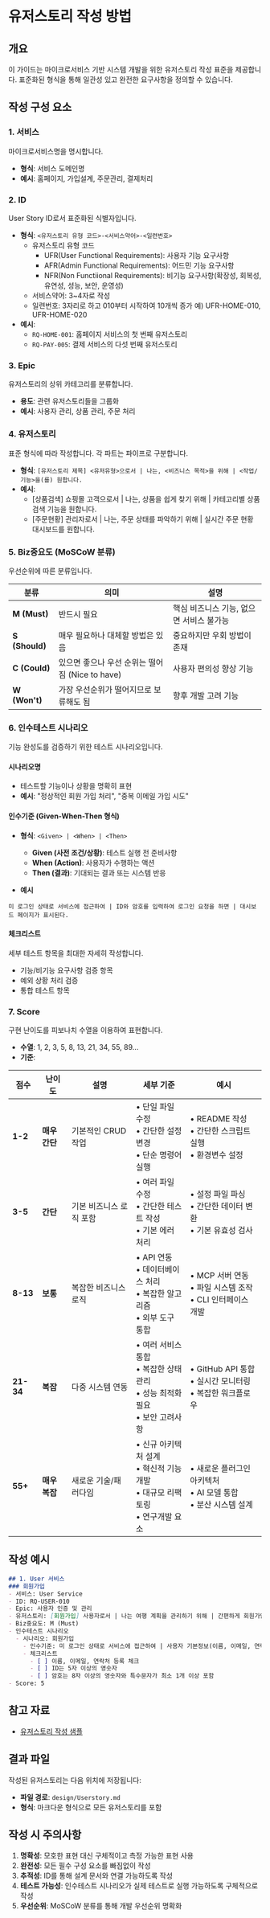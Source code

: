 # 유저스토리 작성 방법 

## 개요
이 가이드는 마이크로서비스 기반 시스템 개발을 위한 유저스토리 작성 표준을 제공합니다. 표준화된 형식을 통해 일관성 있고 완전한 요구사항을 정의할 수 있습니다.

## 작성 구성 요소

### 1. 서비스
마이크로서비스명을 명시합니다.
- **형식**: 서비스 도메인명
- **예시**: 홈페이지, 가입설계, 주문관리, 결제처리

### 2. ID
User Story ID로서 표준화된 식별자입니다. 
- **형식**: `<유저스토리 유형 코드>-<서비스약어>-<일련번호>`
  - 유저스토리 유형 코드
    - UFR(User Functional Requirements): 사용자 기능 요구사항  
    - AFR(Admin Functional Requirements): 어드민 기능 요구사항 
    - NFR(Non Functiional Requirements): 비기능 요구사항(확장성, 회복성, 유연성, 성능, 보안, 운영성)
  - 서비스약어: 3~4자로 작성
  - 일련번호: 3자리로 하고 010부터 시작하여 10개씩 증가 예) UFR-HOME-010, UFR-HOME-020
- **예시**: 
  - `RQ-HOME-001`: 홈페이지 서비스의 첫 번째 유저스토리
  - `RQ-PAY-005`: 결제 서비스의 다섯 번째 유저스토리

### 3. Epic
유저스토리의 상위 카테고리를 분류합니다.
- **용도**: 관련 유저스토리들을 그룹화
- **예시**: 사용자 관리, 상품 관리, 주문 처리

### 4. 유저스토리
표준 형식에 따라 작성합니다. 각 파트는 파이프로 구분합니다. 
- **형식**: `[유저스토리 제목] <유저유형>으로서 | 나는, <비즈니스 목적>을 위해 | <작업/기능>을(를) 원합니다.`
- **예시**: 
  - [상품검색] 쇼핑몰 고객으로서 | 나는, 상품을 쉽게 찾기 위해 | 카테고리별 상품 검색 기능을 원합니다.
  - [주문현황] 관리자로서 | 나는, 주문 상태를 파악하기 위해 | 실시간 주문 현황 대시보드를 원합니다.

### 5. Biz중요도 (MoSCoW 분류)
우선순위에 따른 분류입니다.

| 분류 | 의미 | 설명 |
|------|------|------|
| **M (Must)** | 반드시 필요 | 핵심 비즈니스 기능, 없으면 서비스 불가능 |
| **S (Should)** | 매우 필요하나 대체할 방법은 있음 | 중요하지만 우회 방법이 존재 |
| **C (Could)** | 있으면 좋으나 우선 순위는 떨어짐 (Nice to have) | 사용자 편의성 향상 기능 |
| **W (Won't)** | 가장 우선순위가 떨어지므로 보류해도 됨 | 향후 개발 고려 기능 |

### 6. 인수테스트 시나리오
기능 완성도를 검증하기 위한 테스트 시나리오입니다.

#### 시나리오명
- 테스트할 기능이나 상황을 명확히 표현
- **예시**: "정상적인 회원 가입 처리", "중복 이메일 가입 시도"

#### 인수기준 (Given-When-Then 형식) 
- **형식**: `<Given> | <When> | <Then>`
  - **Given (사전 조건/상황)**: 테스트 실행 전 준비사항
  - **When (Action)**: 사용자가 수행하는 액션
  - **Then (결과)**: 기대되는 결과 또는 시스템 반응

- **예시**
```
미 로그인 상태로 서비스에 접근하여 | ID와 암호를 입력하여 로그인 요청을 하면 | 대시보드 페이지가 표시된다. 
```

#### 체크리스트
세부 테스트 항목을 최대한 자세히 작성합니다.
- 기능/비기능 요구사항 검증 항목
- 예외 상황 처리 검증
- 통합 테스트 항목

### 7. Score
구현 난이도를 피보나치 수열을 이용하여 표현합니다.
- **수열**: 1, 2, 3, 5, 8, 13, 21, 34, 55, 89...
- **기준**:

| 점수 | 난이도 | 설명 | 세부 기준 | 예시 |
|------|--------|------|-----------|------|
| **1-2** | **매우 간단** | 기본적인 CRUD 작업 | • 단일 파일 수정<br>• 간단한 설정 변경<br>• 단순 명령어 실행 | • README 작성<br>• 간단한 스크립트 실행<br>• 환경변수 설정 |
| **3-5** | **간단** | 기본 비즈니스 로직 포함 | • 여러 파일 수정<br>• 간단한 테스트 작성<br>• 기본 에러 처리 | • 설정 파일 파싱<br>• 간단한 데이터 변환<br>• 기본 유효성 검사 |
| **8-13** | **보통** | 복잡한 비즈니스 로직 | • API 연동<br>• 데이터베이스 처리<br>• 복잡한 알고리즘<br>• 외부 도구 통합 | • MCP 서버 연동<br>• 파일 시스템 조작<br>• CLI 인터페이스 개발 |
| **21-34** | **복잡** | 다중 시스템 연동 | • 여러 서비스 통합<br>• 복잡한 상태 관리<br>• 성능 최적화 필요<br>• 보안 고려사항 | • GitHub API 통합<br>• 실시간 모니터링<br>• 복잡한 워크플로우 |
| **55+** | **매우 복잡** | 새로운 기술/패러다임 | • 신규 아키텍처 설계<br>• 혁신적 기능 개발<br>• 대규모 리팩토링<br>• 연구개발 요소 | • 새로운 플러그인 아키텍처<br>• AI 모델 통합<br>• 분산 시스템 설계 |

  
## 작성 예시

```markdown
## 1. User 서비스
### 회원가입 
- 서비스: User Service
- ID: RQ-USER-010
- Epic: 사용자 인증 및 관리 
- 유저스토리: [회원가입] 사용자로서 | 나는 여행 계획을 관리하기 위해 | 간편하게 회원가입하고 싶습니다.
- Biz중요도: M (Must)
- 인수테스트 시나리오
  - 시나리오: 회원가입
    - 인수기준: 미 로그인 상태로 서비스에 접근하여 | 사용자 기본정보(이름, 이메일, 연락처)와 ID와 암호를 입력하여 회원가입을 요청하면 | 회원가입이 완료된다. 
    - 체크리스트
      - [ ] 이름, 이메일, 연락처 등록 체크   
      - [ ] ID는 5자 이상의 영숫자 
      - [ ] 암호는 8자 이상의 영숫자와 특수문자가 최소 1개 이상 포함 
- Score: 5 
```

## 참고 자료
- [유저스토리 작성 샘플](https://raw.githubusercontent.com/cna-bootcamp/clauding-guide/refs/heads/main/samples/Userstory.pdf)

## 결과 파일
작성된 유저스토리는 다음 위치에 저장됩니다:
- **파일 경로**: `design/Userstory.md`
- **형식**: 마크다운 형식으로 모든 유저스토리를 포함

## 작성 시 주의사항

1. **명확성**: 모호한 표현 대신 구체적이고 측정 가능한 표현 사용
2. **완전성**: 모든 필수 구성 요소를 빠짐없이 작성
3. **추적성**: ID를 통해 설계 문서와 연결 가능하도록 작성
4. **테스트 가능성**: 인수테스트 시나리오가 실제 테스트로 실행 가능하도록 구체적으로 작성
5. **우선순위**: MoSCoW 분류를 통해 개발 우선순위 명확화